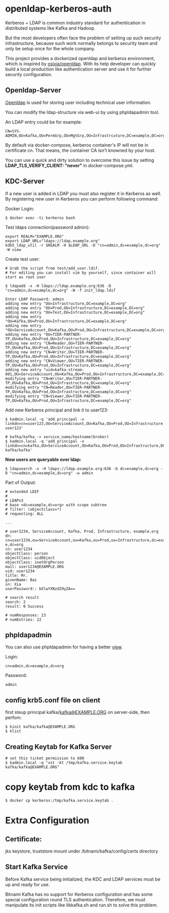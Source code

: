 # openldap-kerberos-auth

Kerberos + LDAP is common industry standard for authentication in distributed systems like Kafka and Hadoop.

But the most developers often face the problem of setting up such security infrastructure, because such work normally belongs to 
security team and only be setup once for the whole company. 

This project provides a dockerized openldap and kerberos environment, which is inspired by [osixia/openldap](https://hub.docker.com/r/osixia/openldap/).
With its help developer can quickly build a local production like authentication server and use it for further security configuration.

## Openldap-Server

[Openldap](https://www.openldap.org/) is used for storing user including technical user information.

You can modify the ldap-structure via web-ui by using phpldapadmin tool.

An LDAP entry could be for example:

    CN=SYS-ADMIN,OU=Kafka,OU=PermGrp,OU=MgtGrp,OU=Infrastrcuture,DC=example,DC=org

By default via docker-compose, kerberos container's IP will not be in certificate cn. That means, the container CA isn't knowned by your host.

You can use a quick and dirty solution to overcome this issue by setting **LDAP_TLS_VERIFY_CLIENT: "never"** in docker-compose.yml. 


## KDC-Server
If a new user is added in LDAP you must also register it in Kerberos as well.
By registering new user in Kerberos you can perform following command:

Docker Login:

    $ docker exec -ti kerberos bash

Test ldaps connection(password admin):

    export REALM="EXAMPLE.ORG"
    export LDAP_URL="ldaps://ldap.example.org"
    kdb5_ldap_util -r $REALM -H $LDAP_URL -D "cn=admin,dc=example,dc=org" -W view

Create test user:

    # Grab the script from test/add_user.ldif. 
    # For editing you can install vim by yourself, since container will start as root user

    $ ldapadd -x -H ldaps://ldap.example.org:636 -D "cn=admin,dc=example,dc=org" -W -f init_ldap.ldif
    
    Enter LDAP Password: admin
    adding new entry "OU=Infrastructure,DC=example,DC=org"
    adding new entry "OU=Prod,OU=Infrastructure,DC=example,DC=org"
    adding new entry "OU=Test,OU=Infrastructure,DC=example,DC=org"
    adding new entry "OU=Kafka,OU=Prod,OU=Infrastructure,DC=example,DC=org"
    adding new entry "OU=ServiceAccount,OU=Kafka,OU=Prod,OU=Infrastructure,DC=example,DC=org"
    adding new entry "OU=TIER-PARTNER-TP,OU=Kafka,OU=Prod,OU=Infrastructure,DC=example,DC=org"
    adding new entry "CN=Reader,OU=TIER-PARTNER-TP,OU=Kafka,OU=Prod,OU=Infrastructure,DC=example,DC=org"
    adding new entry "CN=Writer,OU=TIER-PARTNER-TP,OU=Kafka,OU=Prod,OU=Infrastructure,DC=example,DC=org"
    adding new entry "CN=Viewer,OU=TIER-PARTNER-TP,OU=Kafka,OU=Prod,OU=Infrastructure,DC=example,DC=org"
    adding new entry "uid=kafka-stream-001,OU=ServiceAccount,OU=Kafka,OU=Prod,OU=Infrastructure,DC=example,DC=org"
    modifying entry "CN=Writer,OU=TIER-PARTNER-TP,OU=Kafka,OU=Prod,OU=Infrastructure,DC=example,DC=org"
    modifying entry "CN=Reader,OU=TIER-PARTNER-TP,OU=Kafka,OU=Prod,OU=Infrastructure,DC=example,DC=org"
    modifying entry "CN=Viewer,OU=TIER-PARTNER-TP,OU=Kafka,OU=Prod,OU=Infrastructure,DC=example,DC=org"   

Add new Kerberos principal and link it to user123:

    $ kadmin.local -q 'add_principal -x linkdn=cn=user123,OU=ServiceAccount,OU=Kafka,OU=Prod,OU=Infrastructure,DC=example,DC=org user123'

    # kafka/kafka -> service_name/hostname(broker)
    $ kadmin.local -q 'add_principal -x linkdn=cn=kafka,OU=ServiceAccount,OU=Kafka,OU=Prod,OU=Infrastructure,DC=example,DC=org kafka/kafka'


**Now users are queryable over ldap:**

    $ ldapsearch -x -H ldaps://ldap.example.org:636 -b dc=example,dc=org -D "cn=admin,dc=example,dc=org" -w admin

Part of Output:

    # extended LDIF
    #
    # LDAPv3
    # base <dc=example,dc=org> with scope subtree
    # filter: (objectclass=*)
    # requesting: ALL
    
    ...
    
    # user1234, ServiceAccount, Kafka, Prod, Infrastructure, example.org
    dn: cn=user1234,ou=ServiceAccount,ou=Kafka,ou=Prod,ou=Infrastructure,dc=exampl
    e,dc=org
    cn: user1234
    objectClass: person
    objectClass: uidObject
    objectClass: inetOrgPerson
    mail: user1234@EXAMPLE.ORG
    uid: user1234
    title: Mr.
    givenName: Bai
    sn: Xia
    userPassword:: bXlwYXNzd29yZA==
    
    # search result
    search: 2
    result: 0 Success
    
    # numResponses: 23
    # numEntries: 22

## phpldapadmin

You can also use phpldapadmin for having a better [view](http://localhost:8080).

Login:

    cn=admin,dc=example,dc=org
Password:

    admin


## config krb5.conf file on client
first steup principal kafka/kafka@EXAMPLE.ORG on server-side, then perfom:

    $ kinit kafka/kafka@EXAMPLE.ORG
    $ klist

## Creating Keytab for Kafka Server
    
    # set this ticket permission to 600
    $ kadmin.local -q "xst -kt /tmp/kafka.service.keytab kafka/kafka@EXAMPLE.ORG"

# copy keytab from kdc to kafka

    $ docker cp kerberos:/tmp/kafka.service.keytab .


# Extra Configuration

## Certificate:
jks keystore, truststore mount under /bitnami/kafka/config/certs directory

## Start Kafka Service
Before Kafka service being initialized, the KDC and LDAP services must be up and ready for use.

Bitnami Kafka has no support for Kerberos configuration and has some special configuration round TLS authentication.
Therefore, we must manipulate its init scripts like libkafka.sh and run.sh to solve this problem.